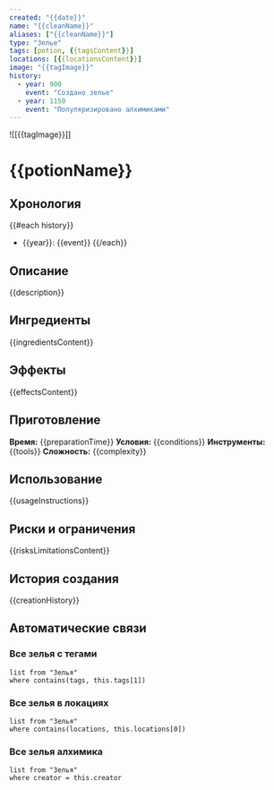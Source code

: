 ```yaml
---
created: "{{date}}"
name: "{{cleanName}}"
aliases: ["{{cleanName}}"]
type: "Зелье"
tags: [potion, {{tagsContent}}]
locations: [{{locationsContent}}]
image: "{{tagImage}}"
history:
  - year: 900
    event: "Создано зелье"
  - year: 1150
    event: "Популяризировано алхимиками"
---
```


![[{{tagImage}}]]

# {{potionName}}

## Хронология

{{#each history}}

- {{year}}: {{event}}
{{/each}}

## Описание

{{description}}

## Ингредиенты

{{ingredientsContent}}

## Эффекты

{{effectsContent}}

## Приготовление

**Время:** {{preparationTime}}
**Условия:** {{conditions}}
**Инструменты:** {{tools}}
**Сложность:** {{complexity}}

## Использование

{{usageInstructions}}

## Риски и ограничения

{{risksLimitationsContent}}

## История создания

{{creationHistory}}

## Автоматические связи

### Все зелья с тегами

```dataview
list from "Зелья"
where contains(tags, this.tags[1])
```

### Все зелья в локациях

```dataview
list from "Зелья"
where contains(locations, this.locations[0])
```

### Все зелья алхимика

```dataview
list from "Зелья"
where creator = this.creator
```
